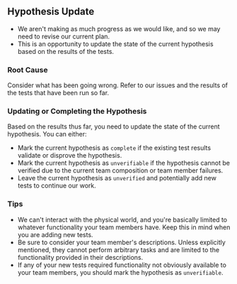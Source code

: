 ## Hypothesis Update

- We aren't making as much progress as we would like, and so we may need to revise our current plan.
- This is an opportunity to update the state of the current hypothesis based on the results of the tests.

### Root Cause

Consider what has been going wrong. Refer to our issues and the results of the tests that have been run so far. 

### Updating or Completing the Hypothesis

Based on the results thus far, you need to update the state of the current hypothesis. You can either:
- Mark the current hypothesis as `complete` if the existing test results validate or disprove the hypothesis.
- Mark the current hypothesis as `unverifiable` if the hypothesis cannot be verified due to the current team composition or team member failures.
- Leave the current hypothesis as `unverified` and potentially add new tests to continue our work.

### Tips

- We can't interact with the physical world, and you're basically limited to whatever functionality your team members have. Keep this in mind when you are adding new tests.
- Be sure to consider your team member's descriptions. Unless explicitly mentioned, they cannot perform arbitrary tasks and are limited to the functionality provided in their descriptions.
- If any of your new tests required functionality not obviously available to your team members, you should mark the hypothesis as `unverifiable`.
